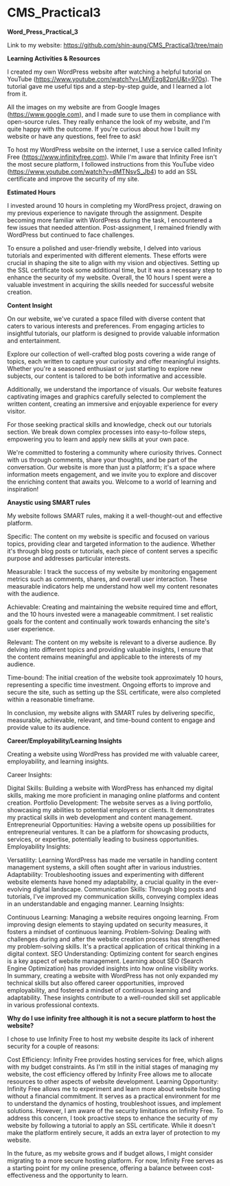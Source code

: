 # CMS_Practical3

**Word_Press_Practical_3**

Link to my website: https://github.com/shin-aung/CMS_Practical3/tree/main

**Learning Activities & Resources**


I created my own WordPress website after watching a helpful tutorial on YouTube (https://www.youtube.com/watch?v=LMVEzg82pnU&t=970s). The tutorial gave me useful tips and a step-by-step guide, and I learned a lot from it.

All the images on my website are from Google Images (https://www.google.com), and I made sure to use them in compliance with open-source rules. They really enhance the look of my website, and I'm quite happy with the outcome. If you're curious about how I built my website or have any questions, feel free to ask!

To host my WordPress website on the internet, I use a service called Infinity Free (https://www.infinityfree.com). While I'm aware that Infinity Free isn't the most secure platform, I followed instructions from this YouTube video (https://www.youtube.com/watch?v=dMTNsvS_Jb4) to add an SSL certificate and improve the security of my site.


**Estimated Hours**


I invested around 10 hours in completing my WordPress project, drawing on my previous experience to navigate through the assignment. Despite becoming more familiar with WordPress during the task, I encountered a few issues that needed attention. Post-assignment, I remained friendly with WordPress but continued to face challenges.

To ensure a polished and user-friendly website, I delved into various tutorials and experimented with different elements. These efforts were crucial in shaping the site to align with my vision and objectives. Setting up the SSL certificate took some additional time, but it was a necessary step to enhance the security of my website. Overall, the 10 hours I spent were a valuable investment in acquiring the skills needed for successful website creation.


**Content Insight**


On our website, we've curated a space filled with diverse content that caters to various interests and preferences. From engaging articles to insightful tutorials, our platform is designed to provide valuable information and entertainment.

Explore our collection of well-crafted blog posts covering a wide range of topics, each written to capture your curiosity and offer meaningful insights. Whether you're a seasoned enthusiast or just starting to explore new subjects, our content is tailored to be both informative and accessible.

Additionally, we understand the importance of visuals. Our website features captivating images and graphics carefully selected to complement the written content, creating an immersive and enjoyable experience for every visitor.

For those seeking practical skills and knowledge, check out our tutorials section. We break down complex processes into easy-to-follow steps, empowering you to learn and apply new skills at your own pace.

We're committed to fostering a community where curiosity thrives. Connect with us through comments, share your thoughts, and be part of the conversation. Our website is more than just a platform; it's a space where information meets engagement, and we invite you to explore and discover the enriching content that awaits you. Welcome to a world of learning and inspiration!


**Anaystic using SMART rules**


My website follows SMART rules, making it a well-thought-out and effective platform.

Specific: The content on my website is specific and focused on various topics, providing clear and targeted information to the audience. Whether it's through blog posts or tutorials, each piece of content serves a specific purpose and addresses particular interests.

Measurable: I track the success of my website by monitoring engagement metrics such as comments, shares, and overall user interaction. These measurable indicators help me understand how well my content resonates with the audience.

Achievable: Creating and maintaining the website required time and effort, and the 10 hours invested were a manageable commitment. I set realistic goals for the content and continually work towards enhancing the site's user experience.

Relevant: The content on my website is relevant to a diverse audience. By delving into different topics and providing valuable insights, I ensure that the content remains meaningful and applicable to the interests of my audience.

Time-bound: The initial creation of the website took approximately 10 hours, representing a specific time investment. Ongoing efforts to improve and secure the site, such as setting up the SSL certificate, were also completed within a reasonable timeframe.

In conclusion, my website aligns with SMART rules by delivering specific, measurable, achievable, relevant, and time-bound content to engage and provide value to its audience.


**Career/Employability/Learning Insights**


Creating a website using WordPress has provided me with valuable career, employability, and learning insights.

Career Insights:

Digital Skills: Building a website with WordPress has enhanced my digital skills, making me more proficient in managing online platforms and content creation.
Portfolio Development: The website serves as a living portfolio, showcasing my abilities to potential employers or clients. It demonstrates my practical skills in web development and content management.
Entrepreneurial Opportunities: Having a website opens up possibilities for entrepreneurial ventures. It can be a platform for showcasing products, services, or expertise, potentially leading to business opportunities.
Employability Insights:

Versatility: Learning WordPress has made me versatile in handling content management systems, a skill often sought after in various industries.
Adaptability: Troubleshooting issues and experimenting with different website elements have honed my adaptability, a crucial quality in the ever-evolving digital landscape.
Communication Skills: Through blog posts and tutorials, I've improved my communication skills, conveying complex ideas in an understandable and engaging manner.
Learning Insights:

Continuous Learning: Managing a website requires ongoing learning. From improving design elements to staying updated on security measures, it fosters a mindset of continuous learning.
Problem-Solving: Dealing with challenges during and after the website creation process has strengthened my problem-solving skills. It's a practical application of critical thinking in a digital context.
SEO Understanding: Optimizing content for search engines is a key aspect of website management. Learning about SEO (Search Engine Optimization) has provided insights into how online visibility works.
In summary, creating a website with WordPress has not only expanded my technical skills but also offered career opportunities, improved employability, and fostered a mindset of continuous learning and adaptability. These insights contribute to a well-rounded skill set applicable in various professional contexts.


**Why do I use infinity free although it is not a secure platform to host the website?**


I chose to use Infinity Free to host my website despite its lack of inherent security for a couple of reasons:

Cost Efficiency: Infinity Free provides hosting services for free, which aligns with my budget constraints. As I'm still in the initial stages of managing my website, the cost efficiency offered by Infinity Free allows me to allocate resources to other aspects of website development.
Learning Opportunity: Infinity Free allows me to experiment and learn more about website hosting without a financial commitment. It serves as a practical environment for me to understand the dynamics of hosting, troubleshoot issues, and implement solutions.
However, I am aware of the security limitations on Infinity Free. To address this concern, I took proactive steps to enhance the security of my website by following a tutorial to apply an SSL certificate. While it doesn't make the platform entirely secure, it adds an extra layer of protection to my website.

In the future, as my website grows and if budget allows, I might consider migrating to a more secure hosting platform. For now, Infinity Free serves as a starting point for my online presence, offering a balance between cost-effectiveness and the opportunity to learn.
